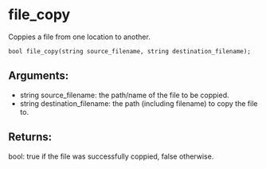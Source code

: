 # file_copy
Coppies a file from one location to another.

`bool file_copy(string source_filename, string destination_filename);`

## Arguments:
* string source_filename: the path/name of the file to be coppied.
* string destination_filename: the path (including filename) to copy the file to.

## Returns:
bool: true if the file was successfully coppied, false otherwise.
